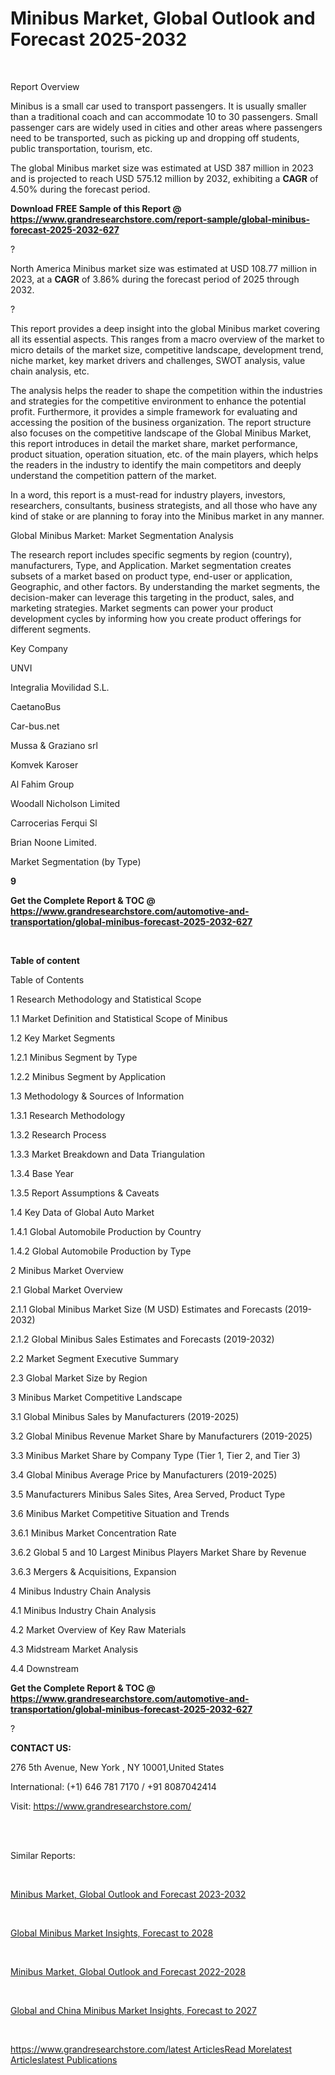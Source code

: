 <h1>Minibus Market, Global Outlook and Forecast 2025-2032</h1><br/><p>Report Overview</p>
 
 
 
 <p>Minibus is a small car used to transport passengers. It is usually smaller than a traditional coach and can accommodate 10 to 30 passengers. Small passenger cars are widely used in cities and other areas where passengers need to be transported, such as picking up and dropping off students, public transportation, tourism, etc.</p>
 
 
 
 <p>The global Minibus market size was estimated at USD 387 million in 2023 and is projected to reach USD 575.12 million by 2032, exhibiting a <strong>CAGR</strong> of 4.50% during the forecast period.</p>
 
 
 
 <div><b>Download FREE Sample of this Report @ <a href="https://www.grandresearchstore.com/report-sample/global-minibus-forecast-2025-2032-627">https://www.grandresearchstore.com/report-sample/global-minibus-forecast-2025-2032-627</a></b></div>
 
 
 
 <p>? </p>
 
 
 
 <p>North America Minibus market size was estimated at USD 108.77 million in 2023, at a <strong>CAGR</strong> of 3.86% during the forecast period of 2025 through 2032.</p>
 
 
 
 <p>? </p>
 
 
 
 <p>This report provides a deep insight into the global Minibus market covering all its essential aspects. This ranges from a macro overview of the market to micro details of the market size, competitive landscape, development trend, niche market, key market drivers and challenges, SWOT analysis, value chain analysis, etc.</p>
 
 
 
 <p>The analysis helps the reader to shape the competition within the industries and strategies for the competitive environment to enhance the potential profit. Furthermore, it provides a simple framework for evaluating and accessing the position of the business organization. The report structure also focuses on the competitive landscape of the Global Minibus Market, this report introduces in detail the market share, market performance, product situation, operation situation, etc. of the main players, which helps the readers in the industry to identify the main competitors and deeply understand the competition pattern of the market.</p>
 
 
 
 <p>In a word, this report is a must-read for industry players, investors, researchers, consultants, business strategists, and all those who have any kind of stake or are planning to foray into the Minibus market in any manner.</p>
 
 
 
 <p>Global Minibus Market: Market Segmentation Analysis</p>
 
 
 
 <p>The research report includes specific segments by region (country), manufacturers, Type, and Application. Market segmentation creates subsets of a market based on product type, end-user or application, Geographic, and other factors. By understanding the market segments, the decision-maker can leverage this targeting in the product, sales, and marketing strategies. Market segments can power your product development cycles by informing how you create product offerings for different segments.</p>
 
 
 
 <p>Key Company</p>
 
 
 
 <p>UNVI</p>
 
 
 
 <p>Integralia Movilidad S.L.</p>
 
 
 
 <p>CaetanoBus</p>
 
 
 
 <p>Car-bus.net</p>
 
 
 
 <p>Mussa & Graziano srl</p>
 
 
 
 <p>Komvek Karoser</p>
 
 
 
 <p>Al Fahim Group</p>
 
 
 
 <p>Woodall Nicholson Limited</p>
 
 
 
 <p>Carrocerias Ferqui Sl</p>
 
 
 
 <p>Brian Noone Limited.</p>
 
 
 
 <p>Market Segmentation (by Type)</p>
 
 
 
 <p><strong>9</strong></p>
 
 
 
 <div><b>Get the Complete Report & TOC @ <a href="https://www.grandresearchstore.com/automotive-and-transportation/global-minibus-forecast-2025-2032-627">https://www.grandresearchstore.com/automotive-and-transportation/global-minibus-forecast-2025-2032-627</a></b></div>
 
 
 
 <p><br />
 
 <b>Table of content</b></p>
 
 
 
 <p>Table of Contents<br />
 
 1 Research Methodology and Statistical Scope<br />
 
 1.1 Market Definition and Statistical Scope of Minibus<br />
 
 1.2 Key Market Segments<br />
 
 1.2.1 Minibus Segment by Type<br />
 
 1.2.2 Minibus Segment by Application<br />
 
 1.3 Methodology & Sources of Information<br />
 
 1.3.1 Research Methodology<br />
 
 1.3.2 Research Process<br />
 
 1.3.3 Market Breakdown and Data Triangulation<br />
 
 1.3.4 Base Year<br />
 
 1.3.5 Report Assumptions & Caveats<br />
 
 1.4 Key Data of Global Auto Market<br />
 
 1.4.1 Global Automobile Production by Country<br />
 
 1.4.2 Global Automobile Production by Type<br />
 
 2 Minibus Market Overview<br />
 
 2.1 Global Market Overview<br />
 
 2.1.1 Global Minibus Market Size (M USD) Estimates and Forecasts (2019-2032)<br />
 
 2.1.2 Global Minibus Sales Estimates and Forecasts (2019-2032)<br />
 
 2.2 Market Segment Executive Summary<br />
 
 2.3 Global Market Size by Region<br />
 
 3 Minibus Market Competitive Landscape<br />
 
 3.1 Global Minibus Sales by Manufacturers (2019-2025)<br />
 
 3.2 Global Minibus Revenue Market Share by Manufacturers (2019-2025)<br />
 
 3.3 Minibus Market Share by Company Type (Tier 1, Tier 2, and Tier 3)<br />
 
 3.4 Global Minibus Average Price by Manufacturers (2019-2025)<br />
 
 3.5 Manufacturers Minibus Sales Sites, Area Served, Product Type<br />
 
 3.6 Minibus Market Competitive Situation and Trends<br />
 
 3.6.1 Minibus Market Concentration Rate<br />
 
 3.6.2 Global 5 and 10 Largest Minibus Players Market Share by Revenue<br />
 
 3.6.3 Mergers & Acquisitions, Expansion<br />
 
 4 Minibus Industry Chain Analysis<br />
 
 4.1 Minibus Industry Chain Analysis<br />
 
 4.2 Market Overview of Key Raw Materials<br />
 
 4.3 Midstream Market Analysis<br />
 
 4.4 Downstream</p>
 
 
 
 <div><b>Get the Complete Report & TOC @ <a href="https://www.grandresearchstore.com/automotive-and-transportation/global-minibus-forecast-2025-2032-627">https://www.grandresearchstore.com/automotive-and-transportation/global-minibus-forecast-2025-2032-627</a></b></div>
 
 
 
 <p>? </p>
 
 
 
 <p><b>CONTACT US:</b><br />
 
 276 5th Avenue, New York , NY 10001,United States<br />
 
 International: (+1) 646 781 7170 / +91 8087042414<br />
 
 Visit: <a href="https://www.grandresearchstore.com/">https://www.grandresearchstore.com/</a><br />
 
 <br />
 
 <br />
 
 Similar Reports:<br />
 
 <br />
 
 <a href="https://www.grandresearchstore.com/automotive-and-transportation/global-minibus-forecast-2023-2032-850">Minibus Market, Global Outlook and Forecast 2023-2032</a><br />
 
 <br />
 
 <a href="https://www.grandresearchstore.com/automotive-and-transportation/global-minibus-2028-657">Global Minibus Market Insights, Forecast to 2028</a><br />
 
 <br />
 
 <a href="https://www.grandresearchstore.com/automotive-and-transportation/global-minibus-forecast-2022-2028-442">Minibus Market, Global Outlook and Forecast 2022-2028</a><br />
 
 <br />
 
 <a href="https://www.grandresearchstore.com/automotive-and-transportation/global-china-minibus-2027-123">Global and China Minibus Market Insights, Forecast to 2027</a><br />
 
 <br />
 
 <a href="https://gyeongbokgung.com">https://www.grandresearchstore.com/</a><a href="https://hallyeomaritime.com">latest Articles</a><a href="https://jingwansa.com">Read More</a><a href="https://nguoiviet.jp/">latest Articles</a><a href="https://www.intelmarketresearch.com/">latest Publications</a></p>